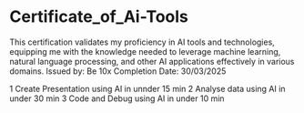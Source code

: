 # Certificate_of_Ai-Tools
This certification validates my proficiency in AI tools and technologies, equipping me with the knowledge needed to leverage machine learning, natural language processing, and other AI applications effectively in various domains.
Issued by: Be 10x
Completion Date: 30/03/2025

1 Create Presentation using AI in unnder 15 min
2 Analyse data using AI in under 30 min
3 Code and Debug using AI in under 10 min
